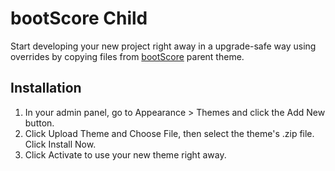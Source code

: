 # bootScore Child

Start developing your new project right away in a upgrade-safe way using overrides by copying files from [bootScore](https://github.com/crftwrk/bootscore) parent theme.

## Installation

1. In your admin panel, go to Appearance > Themes and click the Add New button.
2. Click Upload Theme and Choose File, then select the theme's .zip file. Click Install Now.
3. Click Activate to use your new theme right away.

